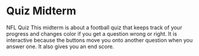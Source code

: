 # Quiz Midterm
NFL Quiz
This midterm is about a football quiz that keeps track of your progress and changes color if you get a question wrong or right. It is interactive because the buttons move you onto another question when you answer one. It also gives you an end score.
